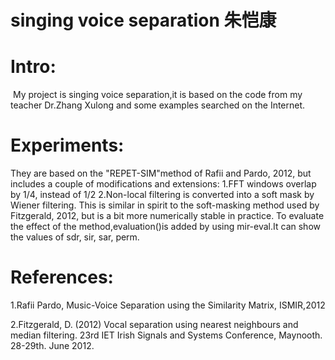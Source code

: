 # singing voice separation 朱恺康
# Intro:
  My project is singing voice separation,it is based on the code from my teacher Dr.Zhang Xulong and some examples searched on the Internet.
  
# Experiments:
They are based on the "REPET-SIM"method of  Rafii and Pardo, 2012, but includes a couple of modifications and extensions:
 1.FFT windows overlap by 1/4, instead of 1/2
 2.Non-local filtering is converted into a soft mask by Wiener filtering. This is similar in spirit to the soft-masking method used by Fitzgerald, 2012, but is a bit more numerically stable in practice.
  To evaluate the effect of the method,evaluation()is added by using mir-eval.It can show the values of sdr, sir, sar, perm.

# References:
 1.Rafii Pardo, Music-Voice Separation using the Similarity Matrix, ISMIR,2012
 
 2.Fitzgerald, D. (2012) Vocal separation using nearest neighbours and median filtering. 23rd IET Irish Signals and Systems Conference,
Maynooth. 28-29th. June 2012.
